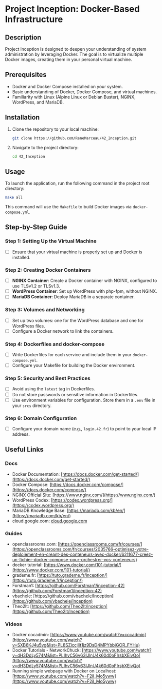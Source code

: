 # Project Inception: Docker-Based Infrastructure

## Description
Project Inception is designed to deepen your understanding of system administration by leveraging Docker. The goal is to virtualize multiple Docker images, creating them in your personal virtual machine.

## Prerequisites
- Docker and Docker Compose installed on your system.
- Basic understanding of Docker, Docker Compose, and virtual machines.
- Familiarity with Linux (Alpine Linux or Debian Buster), NGINX, WordPress, and MariaDB.

## Installation
1. Clone the repository to your local machine:
    ```bash
    git clone https://github.com/ReneMarceau/42_Inception.git
    ```
2. Navigate to the project directory:
    ```bash
    cd 42_Inception
    ```

## Usage
To launch the application, run the following command in the project root directory:
```bash
make all
```
This command will use the `Makefile` to build Docker images via `docker-compose.yml`.

## Step-by-Step Guide

### Step 1: Setting Up the Virtual Machine
- [ ] Ensure that your virtual machine is properly set up and Docker is installed.

### Step 2: Creating Docker Containers
- [ ] **NGINX Container**: Create a Docker container with NGINX, configured to use TLSv1.2 or TLSv1.3.
- [ ] **WordPress Container**: Set up WordPress with php-fpm, without NGINX.
- [ ] **MariaDB Container**: Deploy MariaDB in a separate container.

### Step 3: Volumes and Networking
- [ ] Set up two volumes: one for the WordPress database and one for WordPress files.
- [ ] Configure a Docker network to link the containers.

### Step 4: Dockerfiles and docker-compose
- [ ] Write Dockerfiles for each service and include them in your `docker-compose.yml`.
- [ ] Configure your Makefile for building the Docker environment.

### Step 5: Security and Best Practices
- [ ] Avoid using the `latest` tag in Dockerfiles.
- [ ] Do not store passwords or sensitive information in Dockerfiles.
- [ ] Use environment variables for configuration. Store them in a `.env` file in your `srcs` directory.

### Step 6: Domain Configuration
- [ ] Configure your domain name (e.g., `login.42.fr`) to point to your local IP address.

## Useful Links

### Docs
- Docker Documentation: [https://docs.docker.com/get-started/](https://docs.docker.com/get-started/)
- Docker Compose: [https://docs.docker.com/compose/](https://docs.docker.com/compose/)
- NGINX Official Site: [https://www.nginx.com/](https://www.nginx.com/)
- WordPress Codex: [https://codex.wordpress.org/](https://codex.wordpress.org/)
- MariaDB Knowledge Base: [https://mariadb.com/kb/en/](https://mariadb.com/kb/en/)
- cloud.google.com: [cloud.google.com](https://cloud.google.com/architecture/best-practices-for-building-containers)

### Guides
- openclassrooms.com: [https://openclassrooms.com/fr/courses/](https://openclassrooms.com/fr/courses/2035766-optimisez-votre-deploiement-en-creant-des-conteneurs-avec-docker/6211677-creez-un-fichier-docker-compose-pour-orchestrer-vos-conteneurs)
- docker tutorial: [https://www.docker.com/101-tutorial/](https://www.docker.com/101-tutorial/)
- grademe.fr: [https://tuto.grademe.fr/inception/](https://tuto.grademe.fr/inception/)
- Forstman1: [https://github.com/Forstman1/inception-42](https://github.com/Forstman1/inception-42)
- vbachele: [https://github.com/vbachele/Inception](https://github.com/vbachele/Inception)
- Theo2lt: [https://github.com/Theo2lt/Inception](https://github.com/Theo2lt/Inception)

### Videos
- Docker cocadmin: [https://www.youtube.com/watch?v=cocadmin](https://www.youtube.com/watch?v=SXB6KJ4u5vg&list=PL8SZiccjllt1jz9DsD4MPYbbiGOR_FYHu)
- Docker Tutorials - NetworkChuck: [https://www.youtube.com/watch?v=dH3DdLy574M&list=PLIhvC56v63IJlnU4k60d0oFIrsbXEivQo](https://www.youtube.com/watch?v=dH3DdLy574M&list=PLIhvC56v63IJlnU4k60d0oFIrsbXEivQo)
- Running simple webpage with Docker on Localhost: [https://www.youtube.com/watch?v=F2il_Mo5yww](https://www.youtube.com/watch?v=F2il_Mo5yww)
